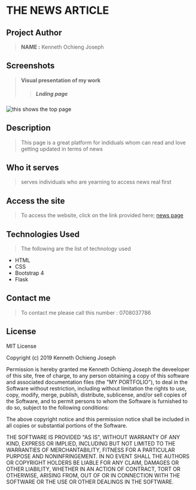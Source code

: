 
 # THE NEWS ARTICLE


## Project Author
> **NAME :** Kenneth Ochieng Joseph

## Screenshots
> **Visual presentation of my work**
 >>##### Lnding page
![this shows the top page](static/image/news.png)

 ## Description
>This page is a great platform for indiduals whom can read and love getting updated in terms of news

## Who it serves
> serves individuals who are yearning to access news real first
## Access the site
> To access the website, click on the link provided here;
>[news page](https://kenneth-joseph.github.io/pizza/)

## Technologies Used
>The following are the list of technology used
 - HTML
 - CSS
 - Bootstrap 4
 - Flask
 ## Contact me
 > To contact me please call this number : 0708037786

 ## License
  MIT License

Copyright (c) 2019 Kenneth Ochieng Joseph

Permission is hereby granted me Kenneth Ochieng Joseph the deveeloper of this site, free of charge, to any person obtaining a copy
of this software and associated documentation files (the "MY PORTFOLIO"), to deal
in the Software without restriction, including without limitation the rights
to use, copy, modify, merge, publish, distribute, sublicense, and/or sell
copies of the Software, and to permit persons to whom the Software is
furnished to do so, subject to the following conditions:

The above copyright notice and this permission notice shall be included in all
copies or substantial portions of the Software.

THE SOFTWARE IS PROVIDED "AS IS", WITHOUT WARRANTY OF ANY KIND, EXPRESS OR
IMPLIED, INCLUDING BUT NOT LIMITED TO THE WARRANTIES OF MERCHANTABILITY,
FITNESS FOR A PARTICULAR PURPOSE AND NONINFRINGEMENT. IN NO EVENT SHALL THE
AUTHORS OR COPYRIGHT HOLDERS BE LIABLE FOR ANY CLAIM, DAMAGES OR OTHER
LIABILITY, WHETHER IN AN ACTION OF CONTRACT, TORT OR OTHERWISE, ARISING FROM,
OUT OF OR IN CONNECTION WITH THE SOFTWARE OR THE USE OR OTHER DEALINGS IN THE
SOFTWARE. 